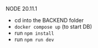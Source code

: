 NODE 20.11.1

- cd into the BACKEND folder
- `docker compose up` (to start DB)
- run `npm install`
- run `npm run dev`
